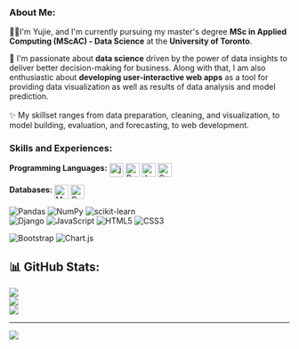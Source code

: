 ### About Me:
<p>👩‍💻I'm Yujie, and I'm currently pursuing my master's degree <b>MSc in Applied Computing (MScAC) - Data Science</b> at the <b>University of Toronto</b>.</p>
🥰 I'm passionate about <b>data science</b> driven by the power of data insights to deliver better decision-making for business. Along with that, I am also enthusiastic about <b>developing user-interactive web apps</b> as a tool for providing data visualization as well as results of data analysis and model prediction. <br><br>
✨ My skillset ranges from data preparation, cleaning, and visualization, to model building, evaluation, and forecasting, to web development.<br>

### Skills and Experiences:
<p><b>Programming Languages:</b> <img src="https://img.shields.io/badge/python-3670A0?style=for-the-badge&logo=python&logoColor=ffdd54" alt="javascript" height="25" align="top"/> <img src="https://img.shields.io/badge/r-%23276DC3.svg?style=for-the-badge&logo=r&logoColor=white" alt="R" height="25" align="top"/> <img src="https://img.shields.io/badge/java-%23ED8B00.svg?style=for-the-badge&logo=java&logoColor=white" alt="Java" height="25" align="top"/> <img src="https://img.shields.io/badge/c++-%2300599C.svg?style=for-the-badge&logo=c%2B%2B&logoColor=white" alt="C++" height="25" align="top"/></p>

<p><b>Databases:</b> <img src="https://img.shields.io/badge/mysql-%2300f.svg?style=for-the-badge&logo=mysql&logoColor=white" alt="MySQL" height="25" align="top"/> <img src="https://img.shields.io/badge/postgres-%23316192.svg?style=for-the-badge&logo=postgresql&logoColor=white" alt="Postgres" height="25" align="top"/>
</p>
  
  ![Pandas](https://img.shields.io/badge/pandas-%23150458.svg?style=for-the-badge&logo=pandas&logoColor=white) ![NumPy](https://img.shields.io/badge/numpy-%23013243.svg?style=for-the-badge&logo=numpy&logoColor=white) ![scikit-learn](https://img.shields.io/badge/scikit--learn-%23F7931E.svg?style=for-the-badge&logo=scikit-learn&logoColor=white) <br>
![Django](https://img.shields.io/badge/django-%23092E20.svg?style=for-the-badge&logo=django&logoColor=white) ![JavaScript](https://img.shields.io/badge/javascript-%23323330.svg?style=for-the-badge&logo=javascript&logoColor=%23F7DF1E) ![HTML5](https://img.shields.io/badge/html5-%23E34F26.svg?style=for-the-badge&logo=html5&logoColor=white) ![CSS3](https://img.shields.io/badge/css3-%231572B6.svg?style=for-the-badge&logo=css3&logoColor=white)<br> 

![Bootstrap](https://img.shields.io/badge/bootstrap-%23563D7C.svg?style=flat&logo=bootstrap&logoColor=white) ![Chart.js](https://img.shields.io/badge/chart.js-F5788D.svg?style=flat&logo=chart.js&logoColor=white)

## 📊 GitHub Stats:
![](https://github-readme-stats.vercel.app/api?username=yujiech00&theme=city_light&hide_border=false&include_all_commits=false&count_private=false)<br/>
![](https://github-readme-streak-stats.herokuapp.com/?user=yujiech00&theme=city_light&hide_border=false)<br/>
![](https://github-readme-stats.vercel.app/api/top-langs/?username=yujiech00&theme=city_light&hide_border=false&include_all_commits=false&count_private=false&layout=compact)

---
[![](https://visitcount.itsvg.in/api?id=yujiech00&icon=0&color=12)](https://visitcount.itsvg.in)

<!-- Proudly created with GPRM ( https://gprm.itsvg.in ) -->

<!--
**yujiech00/yujiech00** is a ✨ _special_ ✨ repository because its `README.md` (this file) appears on your GitHub profile.

Here are some ideas to get you started:

### Hi there 👋
- 🔭 I’m currently working on ...
- 🌱 I’m currently learning ...
- 👯 I’m looking to collaborate on ...
- 🤔 I’m looking for help with ...
- 💬 Ask me about ...
- 📫 How to reach me: ...
- 😄 Pronouns: ...
- ⚡ Fun fact: ...
-->
